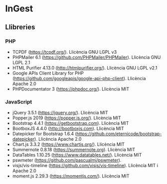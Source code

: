 # InGest

## Llibreries

### PHP
- TCPDF (https://tcpdf.org/). Llicència GNU LGPL v3
- PHPMailer 6.1 (https://github.com/PHPMailer/PHPMailer). Llicència GNU LGPL 2.1
- HTML Purifier  4.13.0 (http://htmlpurifier.org/). Llicència GNU LGPL v2.1 
- Google APIs Client Library for PHP (https://github.com/googleapis/google-api-php-client). Llicència Apache 2.0
- PHPDocumentator 3 (https://phpdoc.org/). Llicència MIT

### JavaScript

- jQuery 3.5.1 (https://jquery.org/). Llicència MIT
- Popper.js 2019 (https://popper.js.org/). Llicència MIT
- Bootstrap 4.4.1 (https://getbootstrap.com). Llicència MIT
- BootboxJS 4.4.0 (http://bootboxjs.com). Llicència MIT
- Datepicker for Bootstrap 1.6.4 (https://github.com/eternicode/bootstrap-datepicker). Llicència Apache 2.0
- Chart.js 3.3.2 (https://www.chartjs.org/). Llicència MIT
- Summernote 0.8.18 (https://summernote.org). Llicència MIT
- DataTables 1.10.25 (https://www.datatables.net/). Llicència MIT
- pswmeter (https://github.com/pascualmj/pswmeter). 
- visjs/vis-timeline (https://github.com/visjs/vis-timeline). Llicència MIT i Apache 2.0
- moment.js 2.29.3 (https://momentjs.com/). Llicència MIT